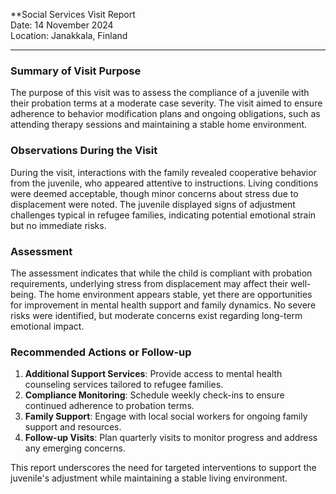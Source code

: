 

**Social Services Visit Report  
Date: 14 November 2024  
Location: Janakkala, Finland  

---

### Summary of Visit Purpose  
The purpose of this visit was to assess the compliance of a juvenile with their probation terms at a moderate case severity. The visit aimed to ensure adherence to behavior modification plans and ongoing obligations, such as attending therapy sessions and maintaining a stable home environment.

### Observations During the Visit  
During the visit, interactions with the family revealed cooperative behavior from the juvenile, who appeared attentive to instructions. Living conditions were deemed acceptable, though minor concerns about stress due to displacement were noted. The juvenile displayed signs of adjustment challenges typical in refugee families, indicating potential emotional strain but no immediate risks.

### Assessment  
The assessment indicates that while the child is compliant with probation requirements, underlying stress from displacement may affect their well-being. The home environment appears stable, yet there are opportunities for improvement in mental health support and family dynamics. No severe risks were identified, but moderate concerns exist regarding long-term emotional impact.

### Recommended Actions or Follow-up  
1. **Additional Support Services**: Provide access to mental health counseling services tailored to refugee families.
2. **Compliance Monitoring**: Schedule weekly check-ins to ensure continued adherence to probation terms.
3. **Family Support**: Engage with local social workers for ongoing family support and resources.
4. **Follow-up Visits**: Plan quarterly visits to monitor progress and address any emerging concerns.

This report underscores the need for targeted interventions to support the juvenile's adjustment while maintaining a stable living environment.